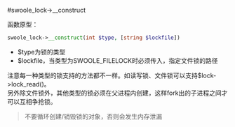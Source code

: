 #swoole_lock->__construct

函数原型：
```php
swoole_lock->__construct(int $type, [string $lockfile])
```

* $type为锁的类型
* $lockfile，当类型为SWOOLE_FILELOCK时必须传入，指定文件锁的路径

注意每一种类型的锁支持的方法都不一样。如读写锁、文件锁可以支持$lock->lock_read()。  
另外除文件锁外，其他类型的锁必须在父进程内创建，这样fork出的子进程之间才可以互相争抢锁。

> 不要循环创建/销毁锁的对象，否则会发生内存泄漏